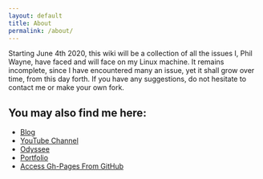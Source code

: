 ```yaml
---
layout: default
title: About
permalink: /about/
---
```


Starting June 4th 2020, this wiki will be a collection of all the issues I,
Phil Wayne, have faced and will face on my Linux machine. It remains
incomplete, since I have encountered many an issue, yet it shall grow over
time, from this day forth. If you have any suggestions, do not hesitate to
contact me or make your own fork.

## You may also find me here:

+ [Blog](https://madlibrarian.xyz)
+ [YouTube Channel](https://www.youtube.com/channel/UCsem4aDdFN9x719N9EPZkww)
+ [Odyssee](https://odysee.com/@PhilWayne:c)
+ [Portfolio](https://soimuen11.github.io/philippe-iannetta/)
+ [Access Gh-Pages From GitHub](https://soimuen11.github.io/FreeWiki)
